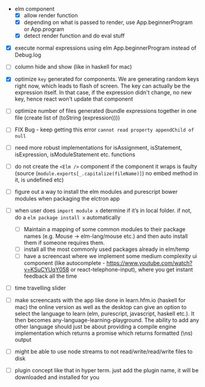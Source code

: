 - elm component
    - [x] allow render function
    - [x] depending on what is passed to render, use App.beginnerProgram or App.program
    - [x] detect render function and do eval stuff
- [x] execute normal expressions using elm App.beginnerProgram instead of Debug.log

- [ ] column hide and show (like in haskell for mac)
- [x] optimize `key` generated for <Elm /> components. We are generating random keys right now, which leads to flash of screen. The key can actually be the expression itself. In that case, if the expression didn't change, no new key, hence react won't update that component
- [ ] optimize number of files generated (bundle expressions together in one file (create list of (toString (expression))))
- [ ] FIX Bug - keep getting this error `cannot read property appendChild of null`
- [ ] need more robust implementations for isAssignment, isStatement, isExpression, isModuleStatement etc. functions
- [ ] do not create the `<Elm />` component if the component it wraps is faulty (source (`module.exports[_.capitalize(fileName)]`) no embed method in it, is undefined etc)
- [ ] figure out a way to install the elm modules and purescript bower modules when packaging the elctron app
- [ ] when user does `import module x` determine if it’s in local folder. if not, do a `elm package install x` automatically
    - [ ] Maintain a mapping of some common modules to their package names (e.g. Mouse -> elm-lang/mouse etc.) and then auto install them if someone requires them.
    - [ ] install all the most commonly used packages already in elm/temp
   - [ ] have a screencast where we implement some medium complexity ui component (like autocomplete - https://www.youtube.com/watch?v=KSuCYUqY058 or react-telephone-input), where you get instant feedback all the time
- [ ] time travelling slider
- [ ] make screencasts with the app like done in learn.hfm.io (haskell for mac)
the online version as well as the desktop can give an option to select the language to learn (elm, purescript, javascript, haskell etc.). It then becomes any-language-learning-playground. The ability to add any other language should just be about providing a compile engine implementation which returns a promise which returns formatted (\ns) output
- [ ] might be able to use node streams to not read/write/read/write files to disk
- [ ] plugin concept like that in hyper term. just add the plugin name, it will be downloaded and installed for you
